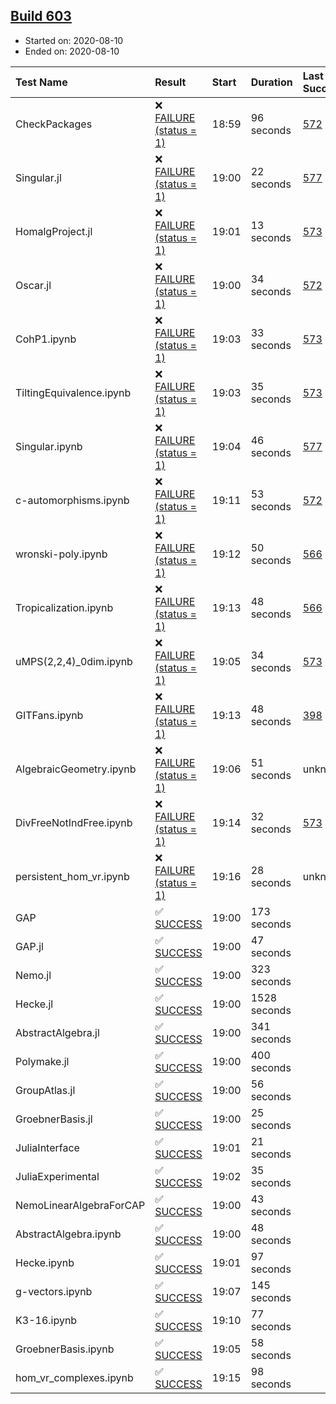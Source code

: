 ## [Build 603](https://oscarci.mathematik.uni-kl.de/job/oscar-stable/603/)

* Started on: 2020-08-10
* Ended on: 2020-08-10

| Test Name    | Result | Start | Duration | Last Success | First Failure |
|:-------------|:-------|:------|:---------|:-------------|:--------------|
| CheckPackages | ❌ [FAILURE (status = 1)](https://oscarci.mathematik.uni-kl.de/job/oscar-stable/603/artifact/logs/build-603/CheckPackages.log) | 18:59 | 96 seconds | [572](https://oscarci.mathematik.uni-kl.de/job/oscar-stable/572/) | [573](https://oscarci.mathematik.uni-kl.de/job/oscar-stable/573/) |
| Singular.jl | ❌ [FAILURE (status = 1)](https://oscarci.mathematik.uni-kl.de/job/oscar-stable/603/artifact/logs/build-603/Singular.jl.log) | 19:00 | 22 seconds | [577](https://oscarci.mathematik.uni-kl.de/job/oscar-stable/577/) | [578](https://oscarci.mathematik.uni-kl.de/job/oscar-stable/578/) |
| HomalgProject.jl | ❌ [FAILURE (status = 1)](https://oscarci.mathematik.uni-kl.de/job/oscar-stable/603/artifact/logs/build-603/HomalgProject.jl.log) | 19:01 | 13 seconds | [573](https://oscarci.mathematik.uni-kl.de/job/oscar-stable/573/) | [574](https://oscarci.mathematik.uni-kl.de/job/oscar-stable/574/) |
| Oscar.jl | ❌ [FAILURE (status = 1)](https://oscarci.mathematik.uni-kl.de/job/oscar-stable/603/artifact/logs/build-603/Oscar.jl.log) | 19:00 | 34 seconds | [572](https://oscarci.mathematik.uni-kl.de/job/oscar-stable/572/) | [573](https://oscarci.mathematik.uni-kl.de/job/oscar-stable/573/) |
| CohP1.ipynb | ❌ [FAILURE (status = 1)](https://oscarci.mathematik.uni-kl.de/job/oscar-stable/603/artifact/logs/build-603/CohP1.ipynb.log) | 19:03 | 33 seconds | [573](https://oscarci.mathematik.uni-kl.de/job/oscar-stable/573/) | [574](https://oscarci.mathematik.uni-kl.de/job/oscar-stable/574/) |
| TiltingEquivalence.ipynb | ❌ [FAILURE (status = 1)](https://oscarci.mathematik.uni-kl.de/job/oscar-stable/603/artifact/logs/build-603/TiltingEquivalence.ipynb.log) | 19:03 | 35 seconds | [573](https://oscarci.mathematik.uni-kl.de/job/oscar-stable/573/) | [574](https://oscarci.mathematik.uni-kl.de/job/oscar-stable/574/) |
| Singular.ipynb | ❌ [FAILURE (status = 1)](https://oscarci.mathematik.uni-kl.de/job/oscar-stable/603/artifact/logs/build-603/Singular.ipynb.log) | 19:04 | 46 seconds | [577](https://oscarci.mathematik.uni-kl.de/job/oscar-stable/577/) | [578](https://oscarci.mathematik.uni-kl.de/job/oscar-stable/578/) |
| c-automorphisms.ipynb | ❌ [FAILURE (status = 1)](https://oscarci.mathematik.uni-kl.de/job/oscar-stable/603/artifact/logs/build-603/c-automorphisms.ipynb.log) | 19:11 | 53 seconds | [572](https://oscarci.mathematik.uni-kl.de/job/oscar-stable/572/) | [573](https://oscarci.mathematik.uni-kl.de/job/oscar-stable/573/) |
| wronski-poly.ipynb | ❌ [FAILURE (status = 1)](https://oscarci.mathematik.uni-kl.de/job/oscar-stable/603/artifact/logs/build-603/wronski-poly.ipynb.log) | 19:12 | 50 seconds | [566](https://oscarci.mathematik.uni-kl.de/job/oscar-stable/566/) | [567](https://oscarci.mathematik.uni-kl.de/job/oscar-stable/567/) |
| Tropicalization.ipynb | ❌ [FAILURE (status = 1)](https://oscarci.mathematik.uni-kl.de/job/oscar-stable/603/artifact/logs/build-603/Tropicalization.ipynb.log) | 19:13 | 48 seconds | [566](https://oscarci.mathematik.uni-kl.de/job/oscar-stable/566/) | [567](https://oscarci.mathematik.uni-kl.de/job/oscar-stable/567/) |
| uMPS(2,2,4)_0dim.ipynb | ❌ [FAILURE (status = 1)](https://oscarci.mathematik.uni-kl.de/job/oscar-stable/603/artifact/logs/build-603/uMPS-2-2-4-_0dim.ipynb.log) | 19:05 | 34 seconds | [573](https://oscarci.mathematik.uni-kl.de/job/oscar-stable/573/) | [574](https://oscarci.mathematik.uni-kl.de/job/oscar-stable/574/) |
| GITFans.ipynb | ❌ [FAILURE (status = 1)](https://oscarci.mathematik.uni-kl.de/job/oscar-stable/603/artifact/logs/build-603/GITFans.ipynb.log) | 19:13 | 48 seconds | [398](https://oscarci.mathematik.uni-kl.de/job/oscar-stable/398/) | [399](https://oscarci.mathematik.uni-kl.de/job/oscar-stable/399/) |
| AlgebraicGeometry.ipynb | ❌ [FAILURE (status = 1)](https://oscarci.mathematik.uni-kl.de/job/oscar-stable/603/artifact/logs/build-603/AlgebraicGeometry.ipynb.log) | 19:06 | 51 seconds | unknown | unknown |
| DivFreeNotIndFree.ipynb | ❌ [FAILURE (status = 1)](https://oscarci.mathematik.uni-kl.de/job/oscar-stable/603/artifact/logs/build-603/DivFreeNotIndFree.ipynb.log) | 19:14 | 32 seconds | [573](https://oscarci.mathematik.uni-kl.de/job/oscar-stable/573/) | [574](https://oscarci.mathematik.uni-kl.de/job/oscar-stable/574/) |
| persistent_hom_vr.ipynb | ❌ [FAILURE (status = 1)](https://oscarci.mathematik.uni-kl.de/job/oscar-stable/603/artifact/logs/build-603/persistent_hom_vr.ipynb.log) | 19:16 | 28 seconds | unknown | unknown |
| GAP | ✅ [SUCCESS](https://oscarci.mathematik.uni-kl.de/job/oscar-stable/603/artifact/logs/build-603/GAP.log) | 19:00 | 173 seconds |  |  |
| GAP.jl | ✅ [SUCCESS](https://oscarci.mathematik.uni-kl.de/job/oscar-stable/603/artifact/logs/build-603/GAP.jl.log) | 19:00 | 47 seconds |  |  |
| Nemo.jl | ✅ [SUCCESS](https://oscarci.mathematik.uni-kl.de/job/oscar-stable/603/artifact/logs/build-603/Nemo.jl.log) | 19:00 | 323 seconds |  |  |
| Hecke.jl | ✅ [SUCCESS](https://oscarci.mathematik.uni-kl.de/job/oscar-stable/603/artifact/logs/build-603/Hecke.jl.log) | 19:00 | 1528 seconds |  |  |
| AbstractAlgebra.jl | ✅ [SUCCESS](https://oscarci.mathematik.uni-kl.de/job/oscar-stable/603/artifact/logs/build-603/AbstractAlgebra.jl.log) | 19:00 | 341 seconds |  |  |
| Polymake.jl | ✅ [SUCCESS](https://oscarci.mathematik.uni-kl.de/job/oscar-stable/603/artifact/logs/build-603/Polymake.jl.log) | 19:00 | 400 seconds |  |  |
| GroupAtlas.jl | ✅ [SUCCESS](https://oscarci.mathematik.uni-kl.de/job/oscar-stable/603/artifact/logs/build-603/GroupAtlas.jl.log) | 19:00 | 56 seconds |  |  |
| GroebnerBasis.jl | ✅ [SUCCESS](https://oscarci.mathematik.uni-kl.de/job/oscar-stable/603/artifact/logs/build-603/GroebnerBasis.jl.log) | 19:00 | 25 seconds |  |  |
| JuliaInterface | ✅ [SUCCESS](https://oscarci.mathematik.uni-kl.de/job/oscar-stable/603/artifact/logs/build-603/JuliaInterface.log) | 19:01 | 21 seconds |  |  |
| JuliaExperimental | ✅ [SUCCESS](https://oscarci.mathematik.uni-kl.de/job/oscar-stable/603/artifact/logs/build-603/JuliaExperimental.log) | 19:02 | 35 seconds |  |  |
| NemoLinearAlgebraForCAP | ✅ [SUCCESS](https://oscarci.mathematik.uni-kl.de/job/oscar-stable/603/artifact/logs/build-603/NemoLinearAlgebraForCAP.log) | 19:00 | 43 seconds |  |  |
| AbstractAlgebra.ipynb | ✅ [SUCCESS](https://oscarci.mathematik.uni-kl.de/job/oscar-stable/603/artifact/logs/build-603/AbstractAlgebra.ipynb.log) | 19:00 | 48 seconds |  |  |
| Hecke.ipynb | ✅ [SUCCESS](https://oscarci.mathematik.uni-kl.de/job/oscar-stable/603/artifact/logs/build-603/Hecke.ipynb.log) | 19:01 | 97 seconds |  |  |
| g-vectors.ipynb | ✅ [SUCCESS](https://oscarci.mathematik.uni-kl.de/job/oscar-stable/603/artifact/logs/build-603/g-vectors.ipynb.log) | 19:07 | 145 seconds |  |  |
| K3-16.ipynb | ✅ [SUCCESS](https://oscarci.mathematik.uni-kl.de/job/oscar-stable/603/artifact/logs/build-603/K3-16.ipynb.log) | 19:10 | 77 seconds |  |  |
| GroebnerBasis.ipynb | ✅ [SUCCESS](https://oscarci.mathematik.uni-kl.de/job/oscar-stable/603/artifact/logs/build-603/GroebnerBasis.ipynb.log) | 19:05 | 58 seconds |  |  |
| hom_vr_complexes.ipynb | ✅ [SUCCESS](https://oscarci.mathematik.uni-kl.de/job/oscar-stable/603/artifact/logs/build-603/hom_vr_complexes.ipynb.log) | 19:15 | 98 seconds |  |  |
